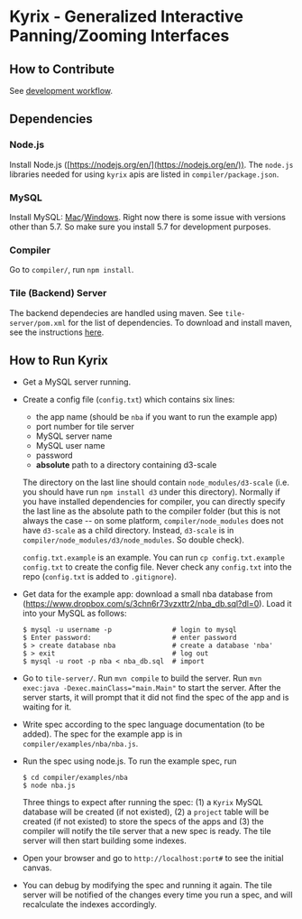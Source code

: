 # Kyrix - Generalized Interactive Panning/Zooming Interfaces
## How to Contribute
See [development workflow](https://github.com/tracyhenry/Kyrix/wiki/Development-Workflow).

## Dependencies
### Node.js
Install Node.js ([https://nodejs.org/en/](https://nodejs.org/en/)). The `node.js` libraries needed for using `kyrix` apis are listed in `compiler/package.json`. 

### MySQL
Install MySQL: [Mac](https://dev.mysql.com/doc/refman/5.7/en/osx-installation-pkg.html)/[Windows](https://dev.mysql.com/doc/refman/5.7/en/windows-installation.html). Right now there is some issue with versions other than 5.7. So make sure you install 5.7 for development purposes. 

### Compiler
Go to `compiler/`, run `npm install`. 

### Tile (Backend) Server
The backend dependecies are handled using maven. See `tile-server/pom.xml` for the list of dependencies. To download and install maven, see the instructions [here](https://maven.apache.org/guides/getting-started/maven-in-five-minutes.html). 

## How to Run Kyrix
* Get a MySQL server running. 

* Create a config file (`config.txt`) which contains six lines:
    * the app name (should be `nba` if you want to run the example app)
    * port number for tile server
    * MySQL server name
    * MySQL user name
    * password
    * **absolute** path to a directory containing d3-scale

  The directory on the last line should contain `node_modules/d3-scale` (i.e. you should have run `npm install d3` under this directory). Normally if you have installed dependencies for compiler, you can directly specify the last line as the absolute path to the compiler folder (but this is not always the case -- on some platform, `compiler/node_modules` does not have `d3-scale` as a child directory. Instead, `d3-scale` is in `compiler/node_modules/d3/node_modules`. So double check). 
  
  `config.txt.example` is an example. You can run `cp config.txt.example config.txt` to create the config file. Never check any `config.txt` into the repo (`config.txt` is added to `.gitignore`). 

* Get data for the example app: download a small nba database from (https://www.dropbox.com/s/3chn6r73vzxttr2/nba_db.sql?dl=0). Load it into your MySQL as follows:

      $ mysql -u username -p               # login to mysql
      $ Enter password:                    # enter password
      $ > create database nba              # create a database 'nba'
      $ > exit                             # log out
      $ mysql -u root -p nba < nba_db.sql  # import 

* Go to `tile-server/`. Run `mvn compile` to build the server. Run `mvn exec:java -Dexec.mainClass="main.Main"` to start the server. After the server starts, it will prompt that it did not find the spec of the app and is waiting for it. 

* Write spec according to the spec language documentation (to be added). The spec for the example app is in `compiler/examples/nba/nba.js`. 

* Run the spec using node.js. To run the example spec, run

      $ cd compiler/examples/nba
      $ node nba.js
    
    Three things to expect after running the spec: 
    (1) a `Kyrix` MySQL database will be created (if not existed), (2) a `project` table will be created (if not existed) to store the specs of the apps and (3) the compiler will notify the tile server that a new spec is ready. The tile server will then start building some indexes. 

* Open your browser and go to `http://localhost:port#` to see the initial canvas. 

* You can debug by modifying the spec and running it again. The tile server will be notified of the changes every time you run a spec, and will recalculate the indexes accordingly. 


